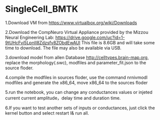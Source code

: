 # SingleCell_BMTK

1.Download VM from https://www.virtualbox.org/wiki/Downloads

2.Download the CompNeuro Virtual Appliance provided by the Mizzou Neural Engineering Lab: https://drive.google.com/uc?id=1-9tUHcFvi5LpnII8Zdzsfv8ZObdEwAUl This file is 8.6GB and will take some time to download. The file may also be available via USB.

3.download model from allen Database http://celltypes.brain-map.org, replace the morphology(.swc), modfiles and parameter_fit.json to the source floder.

4.compile the modfiles in sources floder, use the command nrnivmodl modfiles and generate the x86_64, move x86_64 to the sources floder

5.run the notebook, you can change any conductances values or injeted current current amplitude，delay time and duration time.

6.If you want to test another sets of inputs or conductances, just click the kernel button and select restart l& run all.
